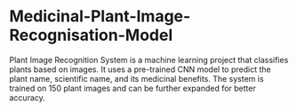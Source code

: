 # Medicinal-Plant-Image-Recognisation-Model
Plant Image Recognition System is a machine learning project that classifies plants based on images. It uses a pre-trained CNN model to predict the plant name, scientific name, and its medicinal benefits. The system is trained on 150 plant images and can be further expanded for better accuracy.

